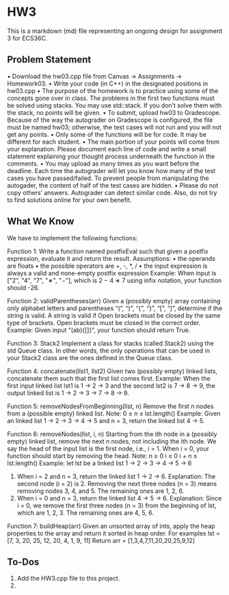 # HW3

This is a markdown (md) file representing an 
ongoing design for assignment 3 for ECS36C.

## Problem Statement

• Download the hw03.cpp file from Canvas -> Assignments -> Homework03.
• Write your code (in C++) in the designated positions in hw03.cpp
• The purpose of the homework is to practice using some of the concepts gone over in class. The problems
in the first two functions must be solved using stacks. You may use std::stack. If you don’t solve them with
the stack, no points will be given.
• To submit, upload hw03 to Gradescope. Because of the way the autograder on Gradescope is configured,
the file must be named hw03; otherwise, the test cases will not run and you will not get any points.
• Only some of the functions will be for code. It may be different for each student.
• The main portion of your points will come from your explanation. Please document each line
of code and write a small statement explaining your thought process underneath the function in the
comments.
• You may upload as many times as you want before the deadline. Each time the autograder will let you know
how many of the test cases you have passed/failed. To prevent people from manipulating the autogader,
the content of half of the test cases are hidden.
• Please do not copy others’ answers. Autograder can detect similar code. Also, do not
try to find solutions online for your own benefit.

## What We Know

We have to implement the following functions:

Function 1: 
Write a function named postfixEval such that given a postfix expression, evaluate it and return the result. 
Assumptions: 
•  the operands are floats 
•  the possible operators are +, -, *, / 
•  the input expression is always a valid and none-empty postfix expression 
Example: When input is ["2", "4", "7", "∗", "−"], which is 2 − 4 ∗ 7 using infix notation, your function should -26.

Function 2: validParentheses(arr)
Given a (possibly empty) array containing only alphabet letters and parentheses “(”, “)”, “{”, “}”, “[”, “]”, determine if the string is valid.
A string is valid if
Open brackets must be closed by the same type of brackets.
Open brackets must be closed in the correct order.
Example: Given input “(ab){[]}”, your function should return True.

Function 3: Stack2
Implement a class for stacks (called Stack2) using the std Queue class. In other words, the only operations that can be used in your Stack2 class are the ones defined in the Queue class.

Function 4: concatenate(llst1, llst2)
Given two (possibly empty) linked lists, concatenate them such that the first list comes first.
Example: When the first input linked list lst1 is 1 → 2 → 3 and the second lst2 is 7 → 8 → 9, the output linked list is 1 → 2 → 3 → 7 → 8 → 9.

Function 5: removeNodesFromBeginning(llst, n)
Remove the first n nodes from a (possible empty) linked list.
Note: 0 ≤ n ≤ lst.length()
Example: Given an linked list 1 → 2 → 3 → 4 → 5 and n = 3, return the linked list 4 → 5.

Function 6: removeNodes(llst, i, n)
Starting from the ith node in a (possibly empty) linked list, remove the next n nodes, not including the ith node.
We say the head of the input list is the first node, i.e., i = 1.
When i = 0, your function should start by removing the head.
Note:
n ≥ 0
i ≥ 0
i + n ≤ lst.length()
Example: let lst be a linked list 1 → 2 → 3 → 4 → 5 → 6
1. When i = 2 and n = 3, return the linked list 1 → 2 → 6.
Explanation: The second node (i = 2) is 2. Removing the next three nodes (n = 3) means removing nodes 3, 4, and 5. The remaining ones are 1, 2, 6.
2. When i = 0 and n = 3, return the linked list 4 → 5 → 6.
Explanation: Since i = 0, we remove the first three nodes (n = 3) from the beginning of lst, which are 1, 2, 3. The remaining ones are 4, 5, 6.

Function 7: buildHeap(arr)
Given an unsorted array of ints, apply the heap properties to the array and return it sorted in heap order.
For examples lst = [7, 3, 20, 25, 12, 20, 4, 1, 9, 11]
Return arr = [1,3,4,7,11,20,20,25,9,12]



## To-Dos

<ol>
    <li>Add the HW3.cpp file to this project.</li>
    <li></li>
</ol>
